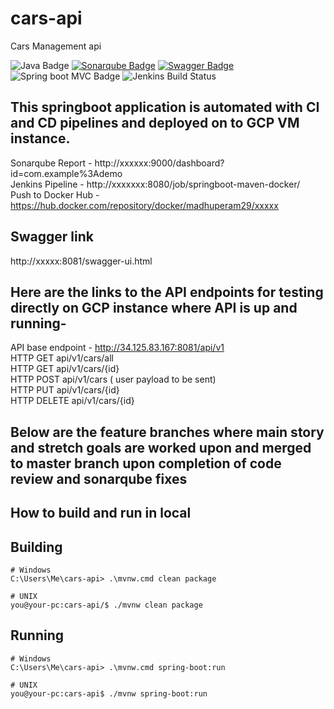 # cars-api
Cars Management api

![Java Badge](https://img.shields.io/badge/java-11-red?logo=java)
[![Sonarqube Badge](https://img.shields.io/badge/Sonarqube-gray?logo=Sonarqube)](http://xxxxxxx:9000/dashboard?id=com.example%3Ademo)
[![Swagger Badge](https://img.shields.io/badge/Swagger-API%20Spec-6DB33F?logo=Swagger)]( http://xxxxx:8081/swagger-ui.html)
![Spring boot MVC Badge](https://img.shields.io/badge/Spring%20Boot-MVC-6DB33F?logo=spring)
![Jenkins Build Status](http://34.125.83.167:8080/buildStatus/icon?job=springboot-maven-docker "http://xxxxxx:8080/job/cars-api/")

## This springboot application is automated with CI and CD pipelines and deployed on to GCP VM instance.
Sonarqube Report -  http://xxxxxx:9000/dashboard?id=com.example%3Ademo  <br />
Jenkins Pipeline - http://xxxxxxx:8080/job/springboot-maven-docker/ <br />
Push to Docker Hub - https://hub.docker.com/repository/docker/madhuperam29/xxxxx <br />

## Swagger link
http://xxxxx:8081/swagger-ui.html <br />

## Here are the links to the API endpoints for testing directly on GCP instance where API is up and running- 
API base endpoint  - http://34.125.83.167:8081/api/v1 <br />
HTTP GET api/v1/cars/all <br />
HTTP GET api/v1/cars/{id} <br />
HTTP POST api/v1/cars ( user payload to be sent) <br />
HTTP PUT api/v1/cars/{id} <br />
HTTP DELETE api/v1/cars/{id} <br />

## Below are the feature branches where main story and stretch goals are worked upon and merged to master branch upon completion of code review and sonarqube fixes



## How to build and run in local

## Building

```console
# Windows
C:\Users\Me\cars-api> .\mvnw.cmd clean package
```
```dos
# UNIX
you@your-pc:cars-api/$ ./mvnw clean package
```

## Running

```console
# Windows
C:\Users\Me\cars-api> .\mvnw.cmd spring-boot:run
```
```dos
# UNIX
you@your-pc:cars-api$ ./mvnw spring-boot:run



